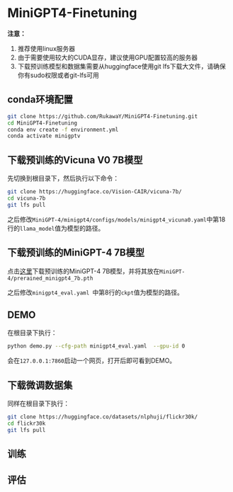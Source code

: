 # MiniGPT4-Finetuning

**注意：**

1. 推荐使用linux服务器
2. 由于需要使用较大的CUDA显存，建议使用GPU配置较高的服务器
3. 下载预训练模型和数据集需要从huggingface使用git lfs下载大文件，请确保你有sudo权限或者git-lfs可用

## conda环境配置

```bash
git clone https://github.com/RukawaY/MiniGPT4-Finetuning.git
cd MiniGPT4-Finetuning
conda env create -f environment.yml
conda activate minigptv
```

## 下载预训练的Vicuna V0 7B模型

先切换到根目录下，然后执行以下命令：

```bash
git clone https://huggingface.co/Vision-CAIR/vicuna-7b/
cd vicuna-7b
git lfs pull
```

之后修改`MiniGPT-4/minigpt4/configs/models/minigpt4_vicuna0.yaml`中第18行的`llama_model`值为模型的路径。

## 下载预训练的MiniGPT-4 7B模型

点击[这里](https://drive.google.com/file/d/1RY9jV0dyqLX-o38LrumkKRh6Jtaop58R/view?usp=sharing)下载预训练的MiniGPT-4 7B模型，并将其放在`MiniGPT-4/prerained_minigpt4_7b.pth`

之后修改`minigpt4_eval.yaml `中第8行的`ckpt`值为模型的路径。

## DEMO

在根目录下执行：

```bash
python demo.py --cfg-path minigpt4_eval.yaml  --gpu-id 0
```

会在`127.0.0.1:7860`启动一个网页，打开后即可看到DEMO。

## 下载微调数据集

同样在根目录下执行：

```bash
git clone https://huggingface.co/datasets/nlphuji/flickr30k/
cd flickr30k
git lfs pull
```

## 训练

## 评估
